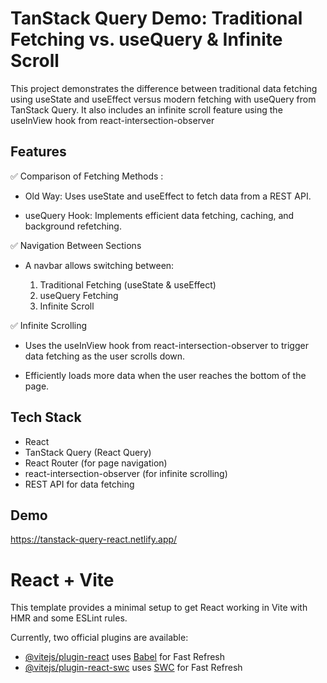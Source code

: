 
# TanStack Query Demo: Traditional Fetching vs. useQuery & Infinite Scroll

This project demonstrates the difference between traditional data fetching using useState and useEffect versus modern fetching with useQuery from TanStack Query. It also includes an infinite scroll feature using the useInView hook from react-intersection-observer

## Features

✅ Comparison of Fetching Methods : 
 
   - Old Way: Uses useState and useEffect to fetch data from a REST API.

   - useQuery Hook: Implements efficient data fetching, caching, and background refetching.


✅ Navigation Between Sections

 - A navbar allows switching between:
    
    1. Traditional Fetching (useState & useEffect)
    2. useQuery Fetching
    3. Infinite Scroll

✅ Infinite Scrolling

 - Uses the useInView hook from react-intersection-observer to trigger data fetching as the user scrolls down.

- Efficiently loads more data when the user reaches the bottom of the page.

## Tech Stack

 - React
 - TanStack Query (React Query)
 - React Router (for page navigation)
 - react-intersection-observer (for infinite scrolling)
 - REST API for data fetching


## Demo

https://tanstack-query-react.netlify.app/


# React + Vite

This template provides a minimal setup to get React working in Vite with HMR and some ESLint rules.

Currently, two official plugins are available:

- [@vitejs/plugin-react](https://github.com/vitejs/vite-plugin-react/blob/main/packages/plugin-react/README.md) uses [Babel](https://babeljs.io/) for Fast Refresh
- [@vitejs/plugin-react-swc](https://github.com/vitejs/vite-plugin-react-swc) uses [SWC](https://swc.rs/) for Fast Refresh
